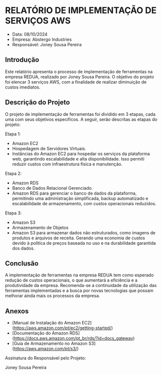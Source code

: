 # RELATÓRIO DE IMPLEMENTAÇÃO DE SERVIÇOS AWS

- Data: 08/10/2024
- Empresa: Abstergo Industries
- Responsável: Joney Sousa Pereira

## Introdução

Este relatório apresenta o processo de implementação de ferramentas na empresa REDUA, realizado por Joney Sousa Pereira. O objetivo do projeto foi elencar 3 serviços AWS, com a finalidade de realizar diminuição de custos imediatos.

## Descrição do Projeto

O projeto de implementação de ferramentas foi dividido em 3 etapas, cada uma com seus objetivos específicos. A seguir, serão descritas as etapas do projeto:

Etapa 1:
- Amazon EC2
- Hospedagem de Servidores Virtuais.
- Instâncias do Amazon EC2 para hospedar os serviços da plataforma web, garantindo escalabilidade e alta disponibilidade. Isso permiti reduzir custos com infraestrutura física e manutenção.

Etapa 2:
- Amazon RDS
- Banco de Dados Relacional Gerenciado.
- Amazon RDS para gerenciar o banco de dados da plataforma, permitindo uma administração simplificada, backup automatizado e escalabilidade de armazenamento, com custos operacionais reduzidos.

Etapa 3:
- Amazon S3
- Armazenamento de Objetos
- Amazon S3 para armazenar dados não estruturados, como imagens de produtos e arquivos de receita. Gerando uma economia de custos devido à política de preços baseada no uso e na durabilidade garantida dos dados.

## Conclusão

A implementação de ferramentas na empresa REDUA tem como esperado redução de custos operacionais, o que aumentará a eficiência e a produtividade da empresa. Recomenda-se a continuidade da utilização das ferramentas implementadas e a busca por novas tecnologias que possam melhorar ainda mais os processos da empresa.

## Anexos

- [Manual de Instalação do Amazon EC2] (<https://aws.amazon.com/pt/ec2/getting-started/>)
- [Documentação do Amazon RDS] (<https://docs.aws.amazon.com/pt_br/rds/?id=docs_gateway>)
- [Guia de Armazenamento no Amazon S3] (<https://aws.amazon.com/pt/s3/>)

Assinatura do Responsável pelo Projeto:

Joney Sousa Pereira